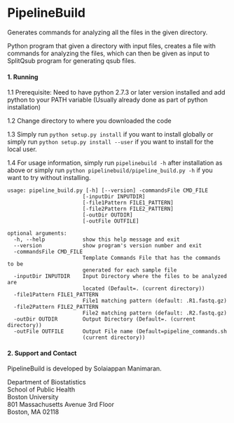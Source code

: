# PipelineBuild
Generates commands for analyzing all the files in the given directory.

Python program that given a directory with input files, creates a file with commands for analyzing the files, which can then be given as input to SplitQsub program for generating qsub files.


#### 1. Running

1.1 Prerequisite: Need to have python 2.7.3 or later version installed and add python to your PATH variable (Usually already done as part of python installation)
    
1.2 Change directory to where you downloaded the code 

1.3 Simply run `python setup.py install` if you want to install globally or
simply run `python setup.py install --user` if you want to install for the local user.

1.4 For usage information, simply run `pipelinebuild -h` after installation as above or 
simply run `python pipelinebuild/pipeline_build.py -h` if you want to try without installing.


```{r}
usage: pipeline_build.py [-h] [--version] -commandsFile CMD_FILE
                        [-inputDir INPUTDIR] 
                        [-file1Pattern FILE1_PATTERN]
                        [-file2Pattern FILE2_PATTERN] 
                        [-outDir OUTDIR]
                        [-outFile OUTFILE]

optional arguments:
  -h, --help            show this help message and exit
  --version             show program's version number and exit
  -commandsFile CMD_FILE
                        Template Commands File that has the commands to be
                        generated for each sample file
  -inputDir INPUTDIR    Input Directory where the files to be analyzed are
                        located (Default=. (current directory))
  -file1Pattern FILE1_PATTERN
                        File1 matching pattern (default: .R1.fastq.gz)
  -file2Pattern FILE2_PATTERN
                        File2 matching pattern (default: .R2.fastq.gz)
  -outDir OUTDIR        Output Directory (Default=. (current directory))
  -outFile OUTFILE      Output File name (Default=pipeline_commands.sh
                        (current directory))

```

####  2. Support and Contact

PipelineBuild is developed by Solaiappan Manimaran.

Department of Biostatistics  
School of Public Health  
Boston University  
801 Massachusetts Avenue 3rd Floor  
Boston, MA 02118  

